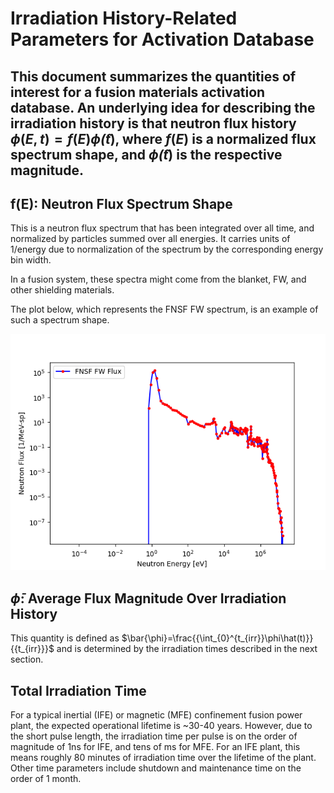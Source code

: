 # Irradiation History-Related Parameters for Activation Database

## This document summarizes the quantities of interest for a fusion materials activation database. An underlying idea for describing the irradiation history is that neutron flux history $\phi(E,t) = f(E)\phi\hat(t)$, where $f(E)$ is a normalized flux spectrum shape, and $\phi\hat(t)$ is the respective magnitude.

## f(E): Neutron Flux Spectrum Shape

This is a neutron flux spectrum that has been integrated over all time, and normalized by particles summed over all energies. It carries units of 1/energy due to normalization of the spectrum by the corresponding energy bin width.<br>

In a fusion system, these spectra might come from the blanket, FW, and other shielding materials.

The plot below, which represents the FNSF FW spectrum, is an example of such a spectrum shape.

![alt text](https://github.com/anu1217/ALARA/blob/irr_hist/examples/flux_norm.png?raw=true)

## $\bar{\phi}$: Average Flux Magnitude Over Irradiation History

This quantity is defined as $\bar{\phi}=\frac{{\int_{0}^{t_{irr}}\phi\hat(t)}}{{t_{irr}}}$ and is determined by the irradiation times described in the next section.

## Total Irradiation Time

For a typical inertial (IFE) or magnetic (MFE) confinement fusion power plant, the expected operational lifetime is ~30-40 years. However, due to the short pulse length, the irradiation time per pulse is on the order of magnitude of 1ns for IFE, and tens of ms for MFE. For an IFE plant, this means roughly 80 minutes of irradiation time over the lifetime of the plant. Other time parameters include shutdown and maintenance time on the order of 1 month.





